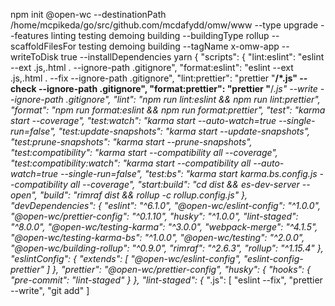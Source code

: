 npm init @open-wc --destinationPath /home/mcpikeda/go/src/github.com/mcdafydd/omw/www --type upgrade --features linting testing demoing building --buildingType rollup --scaffoldFilesFor testing demoing building --tagName x-omw-app --writeToDisk true --installDependencies yarn
{
  "scripts": {
    "lint:eslint": "eslint --ext .js,.html . --ignore-path .gitignore",
    "format:eslint": "eslint --ext .js,.html . --fix --ignore-path .gitignore",
    "lint:prettier": "prettier \"**/*.js\" --check --ignore-path .gitignore",
    "format:prettier": "prettier \"**/*.js\" --write --ignore-path .gitignore",
    "lint": "npm run lint:eslint && npm run lint:prettier",
    "format": "npm run format:eslint && npm run format:prettier",
    "test": "karma start --coverage",
    "test:watch": "karma start --auto-watch=true --single-run=false",
    "test:update-snapshots": "karma start --update-snapshots",
    "test:prune-snapshots": "karma start --prune-snapshots",
    "test:compatibility": "karma start --compatibility all --coverage",
    "test:compatibility:watch": "karma start --compatibility all --auto-watch=true --single-run=false",
    "test:bs": "karma start karma.bs.config.js --compatibility all --coverage",
    "start:build": "cd dist && es-dev-server --open",
    "build": "rimraf dist && rollup -c rollup.config.js"
  },
  "devDependencies": {
    "eslint": "^6.1.0",
    "@open-wc/eslint-config": "^1.0.0",
    "@open-wc/prettier-config": "^0.1.10",
    "husky": "^1.0.0",
    "lint-staged": "^8.0.0",
    "@open-wc/testing-karma": "^3.0.0",
    "webpack-merge": "^4.1.5",
    "@open-wc/testing-karma-bs": "^1.0.0",
    "@open-wc/testing": "^2.0.0",
    "@open-wc/building-rollup": "^0.9.0",
    "rimraf": "^2.6.3",
    "rollup": "^1.15.4"
  },
  "eslintConfig": {
    "extends": [
      "@open-wc/eslint-config",
      "eslint-config-prettier"
    ]
  },
  "prettier": "@open-wc/prettier-config",
  "husky": {
    "hooks": {
      "pre-commit": "lint-staged"
    }
  },
  "lint-staged": {
    "*.js": [
      "eslint --fix",
      "prettier --write",
      "git add"
    ]
